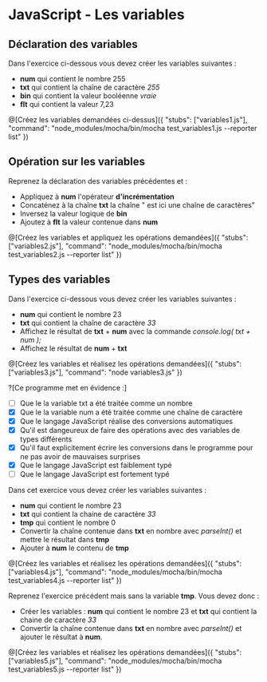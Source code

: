 # JavaScript - Les variables

## Déclaration des variables

Dans l'exercice ci-dessous vous devez créer les variables suivantes : 
- __num__ qui contient le nombre 255  
- __txt__ qui contient la chaîne de caractère *255*  
- __bin__ qui contient la valeur booléenne *vraie*  
- __flt__ qui contient la valeur 7,23  

@[Créez les variables demandées ci-dessus]({ "stubs": ["variables1.js"], "command": "node_modules/mocha/bin/mocha test_variables1.js --reporter list" })

## Opération sur les variables

Reprenez la déclaration des variables précédentes et :
- Appliquez à __num__ l'opérateur __d'incrémentation__  
- Concaténez à la chaîne __txt__ la chaîne " est ici une chaîne de caractères"  
- Inversez la valeur logique de __bin__  
- Ajoutez à __flt__ la valeur contenue dans __num__  

@[Créez les variables et appliquez les opérations demandées]({ "stubs": ["variables2.js"], "command": "node_modules/mocha/bin/mocha test_variables2.js --reporter list" })

## Types des variables

Dans l'exercice ci-dessous vous devez créer les variables suivantes : 
- __num__ qui contient le nombre 23  
- __txt__ qui contient la chaîne de caractère *33*  
- Affichez le résultat de __txt__ + __num__ avec la commande _console.log( txt + num );_
- Affichez le résultat de __num__ + __txt__

@[Créez les variables et réalisez les opérations demandées]({ "stubs": ["variables3.js"], "command": "node variables3.js" })

?[Ce programme met en évidence :]
-[ ] Que le la variable txt a été traitée comme un nombre
-[X] Que le la variable num a été traitée comme une chaîne de caractère
-[X] Que le langage JavaScript réalise des conversions automatiques
-[X] Qu'il est dangeureux de faire des opérations avec des variables de types différents
-[X] Qu'il faut explicitement écrire les conversions dans le programme pour ne pas avoir de mauvaises surprises
-[X] Que le langage JavaScript est faiblement typé
-[ ] Que le langage JavaScript est fortement typé

Dans cet exercice vous devez créer les variables suivantes : 
- __num__ qui contient le nombre 23  
- __txt__ qui contient la chaine de caractère *33*
- __tmp__ qui contient le nombre 0  
- Convertir la chaîne contenue dans __txt__ en nombre avec *parseInt()* et mettre le résultat dans __tmp__  
- Ajouter à __num__ le contenu de __tmp__  

@[Créez les variables et réalisez les opérations demandées]({ "stubs": ["variables4.js"], "command": "node_modules/mocha/bin/mocha test_variables4.js --reporter list" })

Reprenez l'exercice précédent mais sans la variable __tmp__. Vous devez donc :
- Créer les variables : __num__ qui contient le nombre 23 et __txt__ qui contient la chaine de caractère *33*  
- Convertir la chaîne contenue dans __txt__ en nombre avec *parseInt()* et ajouter le résultat à __num__.  

@[Créez les variables et réalisez les opérations demandées]({ "stubs": ["variables5.js"], "command": "node_modules/mocha/bin/mocha test_variables5.js --reporter list" })

